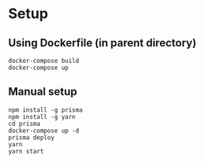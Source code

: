 # Setup

## Using Dockerfile (in parent directory)
```
docker-compose build
docker-compose up
```

## Manual setup
```
npm install -g prisma
npm install -g yarn
cd prisma
docker-compose up -d
prisma deploy
yarn
yarn start
```
